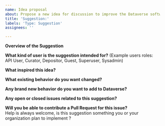 ```yaml
---
name: Idea proposal
about: Propose a new idea for discussion to improve the Dataverse software!
title: 'Suggestion:'
labels: 'Type: Suggestion'
assignees: ''

---
```


<!--
Thank you for contributing to the Dataverse Project through the creation of a feature request!

More information on ideas/feature requests and contributions can be found in the "Contributing to Dataverse" page:
https://guides.dataverse.org/en/latest/contributor/index.html

Please fill out as much of the template as you can.
Start below this comment section.
-->

**Overview of the Suggestion**


**What kind of user is the suggestion intended for?**
(Example users roles: API User, Curator, Depositor, Guest, Superuser, Sysadmin)


**What inspired this idea?**


**What existing behavior do you want changed?**


**Any brand new behavior do you want to add to Dataverse?**


**Any open or closed issues related to this suggestion?**


**Will you be able to contribute a Pull Request for this issue?**  
Help is always welcome, is this suggestion something you or your organization plan to implement ?
